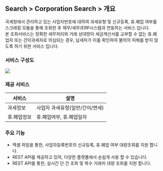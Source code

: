 ## Search > Corporation Search > 개요

국세청에서 관리하고 있는 사업자번호에 대하여 과세유형 및 신규등록, 휴.폐업 여부를 스크래핑 모듈을 통해 조회한 후 재무/세무/ERP시스템과 연동하는 서비스 입니다.  
본 조회서비스는 정확한 세무처리와 거래 상대방이 세금계산서를 교부할 수 없는 휴.폐업자 또는 간이과세자로 의심되는 경우, 납세자가 이를 확인하여 불의의 피해를 받지 않도록 하기 위한 서비스 입니다.

### 서비스 구성도
![](http://static.toastoven.net/prod_corporation_search/img_01.jpg)

### 제공 서비스

|서비스|설명|
|---|---|
|과세정보|	사업자 과세유형(일반/간이/면세)|
|휴.폐업정보|	휴.폐업여부, 휴.폐업일자|

### 주요 기능

- 엑셀 파일을 통한, 사업자등록번호의 신규등록, 휴.폐업 여부 대량조회를 지원 합니다.
- REST API를 제공하고 있어, 다양한 플랫폼에서 손쉽게 사용 할 수 있습니다.
- REST API를 통한, 실시간 단 건 조회 및 복수 거래처 대량 조회를 지원 합니다.
